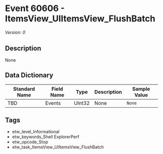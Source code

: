 # Event 60606 - ItemsView_UIItemsView_FlushBatch
###### Version: 0

## Description
None

## Data Dictionary
|Standard Name|Field Name|Type|Description|Sample Value|
|---|---|---|---|---|
|TBD|Events|UInt32|None|`None`|

## Tags
* etw_level_Informational
* etw_keywords_Shell ExplorerPerf
* etw_opcode_Stop
* etw_task_ItemsView_UIItemsView_FlushBatch